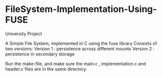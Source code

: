 # FileSystem-Implementation-Using-FUSE
University Project 

A Simple File System, implemented in C using the fuse library 
Consists of two versions:
Version 1 : persistence across different mounts 
Version 2 : persistence in secondary storage

Run the make-file, and make sure the main.c , implementation.c and header.c files are in the same directory.
